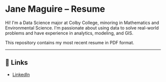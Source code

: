 # Jane Maguire – Resume

Hi! I'm a Data Science major at Colby College, minoring in Mathematics and Environmental Science. I'm passionate about using data to solve real-world problems and have experience in analytics, modeling, and GIS. 

This repository contains my most recent resume in PDF format.

---

## 🔗 Links

- [LinkedIn](https://www.linkedin.com/in/jane-maguire-9624b8291/)
